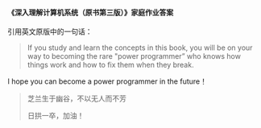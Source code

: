 #### 《深入理解计算机系统（原书第三版）》家庭作业答案  
引用英文原版中的一句话：
>If you study and learn the concepts in this book, you will be on your way to becoming the rare "power programmer” who knows how things work and how to fix them when they break.


I hope you can become a power programmer in the future！


> 芝兰生于幽谷，不以无人而不芳
>
> 日拱一卒，加油！
